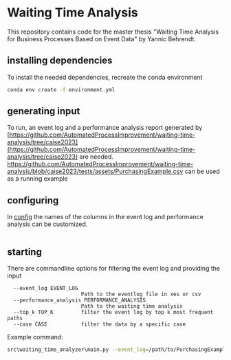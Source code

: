 # Waiting Time Analysis

This repository contains code for the master thesis "Waiting Time Analysis for Business
Processes Based on Event Data" by Yannic Behrendt.

## installing dependencies

To install the needed dependencies, recreate the conda environment

```Bash
conda env create -f environment.yml
```

## generating input

To run, an event log and a performance analysis report generated by [https://github.com/AutomatedProcessImprovement/waiting-time-analysis/tree/caise2023](https://github.com/AutomatedProcessImprovement/waiting-time-analysis/tree/caise2023) are needed.
https://github.com/AutomatedProcessImprovement/waiting-time-analysis/blob/caise2023/tests/assets/PurchasingExample.csv can be used as a running example

## configuring

In [config](/src/waiting_time_analyzer/config.py) the names of the columns in the event log and performance analysis can be customized.

````python


````

## starting 

There are commandline options for filtering the event log and providing the input
```
  --event_log EVENT_LOG
                        Path to the eventlog file in xes or csv
  --performance_analysis PERFORMANCE_ANALYSIS
                        Path to the waiting time analysis
  --top_k TOP_K         filter the event log by top k most frequent paths
  --case CASE           filter the data by a specific case
```

Example command:
````bash
src\waiting_time_analyzer\main.py --event_log=/path/to/PurchasingExample.csv --performance_analysis=../path/to/PurchasingExample_report.csv --top_k=10
````